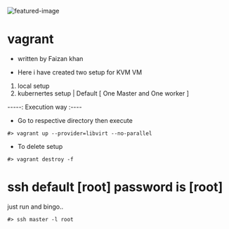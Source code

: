 ![featured-image](https://github.com/faizank789/vagrant/assets/22654388/b8424337-fcb0-4cc2-a04e-9668485ac411)


# vagrant
- written by Faizan khan

- Here i have created two setup for KVM VM
1. local setup
2. kubernertes setup   | Default [ One Master and One worker ]



-----: Execution way :----

- Go to respective directory then execute
```
#> vagrant up --provider=libvirt --no-parallel
```

- To delete setup
```
#> vagrant destroy -f
```

# ssh default [root] password is [root]

just run  and bingo..
```
#> ssh master -l root
```
